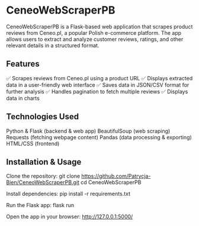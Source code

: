 # CeneoWebScraperPB
CeneoWebScraperPB is a Flask-based web application that scrapes product reviews from Ceneo.pl, a popular Polish e-commerce platform. The app allows users to extract and analyze customer reviews, ratings, and other relevant details in a structured format.

## Features
✅ Scrapes reviews from Ceneo.pl using a product URL
✅ Displays extracted data in a user-friendly web interface
✅ Saves data in JSON/CSV format for further analysis
✅ Handles pagination to fetch multiple reviews
✅ Displays data in charts

## Technologies Used
Python & Flask (backend & web app)
BeautifulSoup (web scraping)
Requests (fetching webpage content)
Pandas (data processing & exporting)
HTML/CSS (frontend)

## Installation & Usage

Clone the repository:
git clone https://github.com/Patrycja-Bien/CeneoWebScraperPB.git
cd CeneoWebScraperPB

Install dependencies:
pip install -r requirements.txt

Run the Flask app:
flask run

Open the app in your browser:
http://127.0.0.1:5000/
